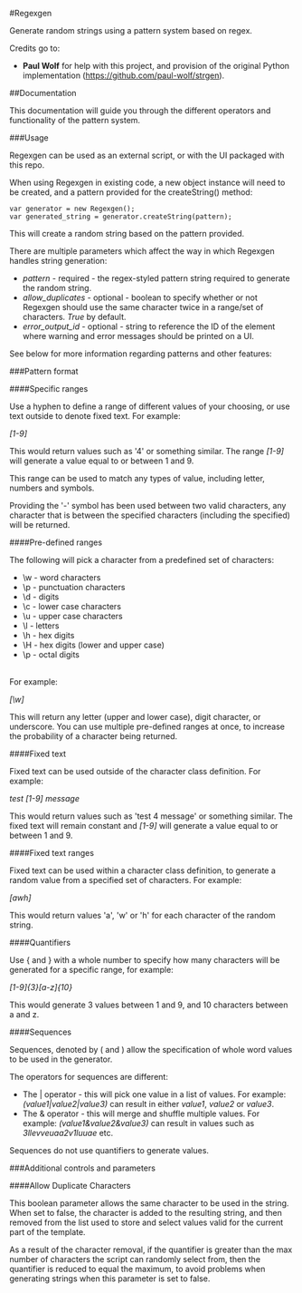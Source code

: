 #Regexgen

Generate random strings using a pattern system based on regex.

Credits go to:
- **Paul Wolf** for help with this project, and provision of the original Python implementation (https://github.com/paul-wolf/strgen).

##Documentation

This documentation will guide you through the different operators and functionality of the pattern system.

###Usage

Regexgen can be used as an external script, or with the UI packaged with this repo.

When using Regexgen in existing code, a new object instance will need to be created, and a pattern provided for the createString() method:

~~~~
var generator = new Regexgen();
var generated_string = generator.createString(pattern);
~~~~

This will create a random string based on the pattern provided. 

There are multiple parameters which affect the way in which Regexgen handles string generation:

- *pattern* - required - the regex-styled pattern string required to generate the random string.
- *allow_duplicates* - optional - boolean to specify whether or not Regexgen should use the same character twice in a range/set of characters. *True* by default.
- *error_output_id* - optional - string to reference the ID of the element where warning and error messages should be printed on a UI.

See below for more information regarding patterns and other features:

###Pattern format

####Specific ranges

Use a hyphen to define a range of different values of your choosing, or use text outside to denote fixed text. For example:

*[1-9]*

This would return values such as '4' or something similar. The range *[1-9]* will generate a value equal to or between 1 and 9.

This range can be used to match any types of value, including letter, numbers and symbols. 

Providing the '-' symbol has been used between two valid characters, any character that is between the specified characters (including the specified) will be returned.

####Pre-defined ranges

The following will pick a character from a predefined set of characters:

- \w - word characters</li>
- \p - punctuation characters</li>
- \d - digits</li>
- \c - lower case characters</li>
- \u - upper case characters</li>
- \l - letters</li>
- \h - hex digits</li>
- \H - hex digits (lower and upper case)</li>
- \p - octal digits</li><br>

For example:

*[\w]*

This will return any letter (upper and lower case), digit character, or underscore. You can use multiple pre-defined ranges at once, to increase the probability of a character being returned.

####Fixed text

Fixed text can be used outside of the character class definition. For example:

*test [1-9] message*

This would return values such as 'test 4 message' or something similar. The fixed text will remain constant and *[1-9]* will generate a value equal to or between 1 and 9.

####Fixed text ranges

Fixed text can be used within a character class definition, to generate a random value from a specified set of characters. For example:

*[awh]*

This would return values 'a', 'w' or 'h' for each character of the random string.

####Quantifiers

Use { and } with a whole number to specify how many characters will be generated for a specific range, for example:

*[1-9]{3}[a-z]{10}*

This would generate 3 values between 1 and 9, and 10 characters between a and z.

####Sequences

Sequences, denoted by ( and ) allow the specification of whole word values to be used in the generator.

The operators for sequences are different:

- The | operator - this will pick one value in a list of values.
  For example: *(value1|value2|value3)* can result in either *value1*, *value2* or *value3*.
- The & operator - this will merge and shuffle multiple values.
  For example: *(value1&value2&value3)* can result in values such as *3llevveuaa2v1luuae* etc.

Sequences do not use quantifiers to generate values.

###Additional controls and parameters

####Allow Duplicate Characters

This boolean parameter allows the same character to be used in the string. When set to false, the character is added to the resulting string, and then removed from the list used to store and select values valid for the current part of the template.

As a result of the character removal, if the quantifier is greater than the max number of characters the script can randomly select from, then the quantifier is reduced to equal the maximum, to avoid problems when generating strings when this parameter is set to false.
